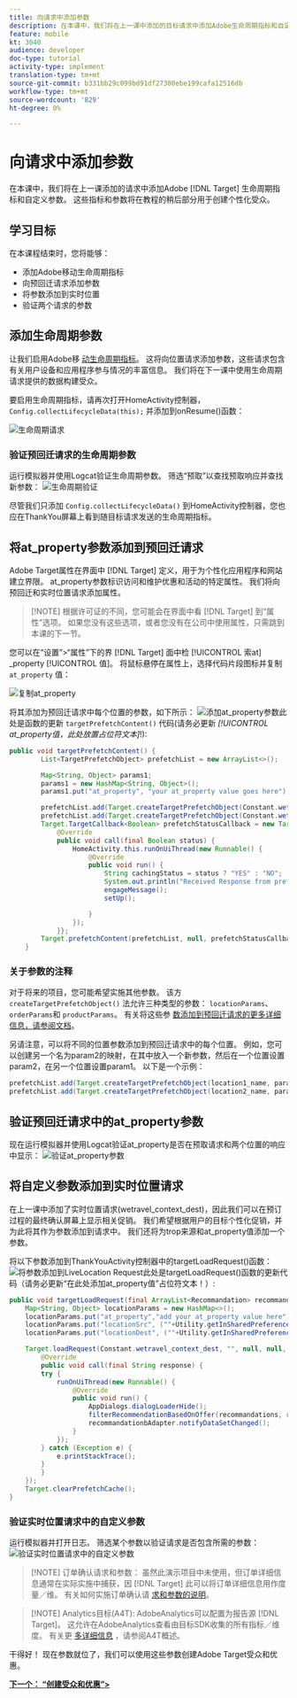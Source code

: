 ```yaml
---
title: 向请求中添加参数
description: 在本课中，我们将在上一课中添加的目标请求中添加Adobe生命周期指标和自定义参数。 这些指标和参数将在教程的稍后部分用于创建个性化受众。
feature: mobile
kt: 3040
audience: developer
doc-type: tutorial
activity-type: implement
translation-type: tm+mt
source-git-commit: b331bb29c099bd91df27300ebe199cafa12516db
workflow-type: tm+mt
source-wordcount: '829'
ht-degree: 0%

---
```



# 向请求中添加参数

在本课中，我们将在上一课添加的请求中添加Adobe [!DNL Target] 生命周期指标和自定义参数。 这些指标和参数将在教程的稍后部分用于创建个性化受众。

## 学习目标

在本课程结束时，您将能够：

* 添加Adobe移动生命周期指标
* 向预回迁请求添加参数
* 将参数添加到实时位置
* 验证两个请求的参数

## 添加生命周期参数

让我们启用Adobe移 [动生命周期指标](https://docs.adobe.com/content/help/en/mobile-services/android/metrics.html)。 这将向位置请求添加参数，这些请求包含有关用户设备和应用程序参与情况的丰富信息。 我们将在下一课中使用生命周期请求提供的数据构建受众。

要启用生命周期指标，请再次打开HomeActivity控制器， `Config.collectLifecycleData(this);` 并添加到onResume()函数：

![生命周期请求](assets/lifecycle_code.jpg)

### 验证预回迁请求的生命周期参数

运行模拟器并使用Logcat验证生命周期参数。 筛选“预取”以查找预取响应并查找新参数：
![生命周期验证](assets/lifecycle_validation.jpg)

尽管我们只添加 `Config.collectLifecycleData()` 到HomeActivity控制器，您也应在ThankYou屏幕上看到随目标请求发送的生命周期指标。

## 将at_property参数添加到预回迁请求

Adobe Target属性在界面中 [!DNL Target] 定义，用于为个性化应用程序和网站建立界限。 at_property参数标识访问和维护优惠和活动的特定属性。 我们将向预回迁和实时位置请求添加属性。

>[!NOTE] 根据许可证的不同，您可能会在界面中看 [!DNL Target] 到“属性”选项。 如果您没有这些选项，或者您没有在公司中使用属性，只需跳到本课的下一节。

您可以在“设置”>“属性”下的界 [!DNL Target] 面中检 [!UICONTROL 索at] _property [!UICONTROL 值]。  将鼠标悬停在属性上，选择代码片段图标并复制 `at_property` 值：

![复制at_property](assets/at_property_interface.jpg)

将其添加为预回迁请求中每个位置的参数，如下所示：
![添加at_property参](assets/params_at_property.jpg)数此处是函数的更新 `targetPrefetchContent()` 代码(请务必更新 _[!UICONTROL at_property值，此处放置占位符文本]_!):

```java
public void targetPrefetchContent() {
        List<TargetPrefetchObject> prefetchList = new ArrayList<>();

        Map<String, Object> params1;
        params1 = new HashMap<String, Object>();
        params1.put("at_property", "your at_property value goes here");

        prefetchList.add(Target.createTargetPrefetchObject(Constant.wetravel_engage_home, params1));
        prefetchList.add(Target.createTargetPrefetchObject(Constant.wetravel_engage_search, params1));
        Target.TargetCallback<Boolean> prefetchStatusCallback = new Target.TargetCallback<Boolean>() {
            @Override
            public void call(final Boolean status) {
                HomeActivity.this.runOnUiThread(new Runnable() {
                    @Override
                    public void run() {
                        String cachingStatus = status ? "YES" : "NO";
                        System.out.println("Received Response from prefetch : " + cachingStatus);
                        engageMessage();
                        setUp();

                    }
                });
            }};
        Target.prefetchContent(prefetchList, null, prefetchStatusCallback);
    }
```

### 关于参数的注释

对于将来的项目，您可能希望实施其他参数。 该方 `createTargetPrefetchObject()` 法允许三种类型的参数： `locationParams`、 `orderParams`和 `productParams`。 有关将这些参 [数添加到预回迁请求的更多详细信息，请参阅文档](https://docs.adobe.com/content/help/en/mobile-services/android/target-android/c-mob-target-prefetch-android.html)。

另请注意，可以将不同的位置参数添加到预回迁请求中的每个位置。 例如，您可以创建另一个名为param2的映射，在其中放入一个新参数，然后在一个位置设置param2，在另一个位置设置param1。 以下是一个示例：

```java
prefetchList.add(Target.createTargetPrefetchObject(location1_name, params1);
prefetchList.add(Target.createTargetPrefetchObject(location2_name, params2);
```

## 验证预回迁请求中的at_property参数

现在运行模拟器并使用Logcat验证at_property是否在预取请求和两个位置的响应中显示：
![验证at_property参数](assets/parameters_at_property_validation.jpg)

## 将自定义参数添加到实时位置请求

在上一课中添加了实时位置请求(wetravel_context_dest)，因此我们可以在预订过程的最终确认屏幕上显示相关促销。 我们希望根据用户的目标个性化促销，并为此将其作为参数添加到请求中。 我们还将为trop来源和at_property值添加一个参数。

将以下参数添加到ThankYouActivity控制器中的targetLoadRequest()函数：
![将参数添加到Live](assets/parameters_live_location.jpg)Location Request此处是targetLoadRequest()函数的更新代码（请务必更新“在此处添加at_property值”占位符文本！）:

```java
public void targetLoadRequest(final ArrayList<Recommandation> recommandations) {
    Map<String, Object> locationParams = new HashMap<>();
    locationParams.put("at_property","add your at_property value here");
    locationParams.put("locationSrc", (""+Utility.getInSharedPreference(ThankYouActivity.this,Constant.departure,"")));
    locationParams.put("locationDest", (""+Utility.getInSharedPreference(ThankYouActivity.this,Constant.destination,"")));

    Target.loadRequest(Constant.wetravel_context_dest, "", null, null, locationParams, new Target.TargetCallback<String>() {
        @Override
        public void call(final String response) {
        try {
            runOnUiThread(new Runnable() {
                @Override
                public void run() {
                    AppDialogs.dialogLoaderHide();
                    filterRecommendationBasedOnOffer(recommandations, response);
                    recommandationbAdapter.notifyDataSetChanged();
                }
            });
        } catch (Exception e) {
            e.printStackTrace();
        }
        }
    });
    Target.clearPrefetchCache();
}
```

### 验证实时位置请求中的自定义参数

运行模拟器并打开日志。 筛选某个参数以验证请求是否包含所需的参数：
![验证实时位置请求中的自定义参数](assets/parameters_live_location_validation.jpg)

>[!NOTE] 订单确认请求和参数： 虽然此演示项目中未使用，但订单详细信息通常在实际实施中捕获，因 [!DNL Target] 此可以将订单详细信息用作度量／维。 有关如何实施订单确认请 [求和参数的说明](https://docs.adobe.com/content/help/en/mobile-services/android/target-android/c-target-methods.html)。

>[!NOTE] Analytics目标(A4T): AdobeAnalytics可以配置为报告源 [!DNL Target]。 这允许在AdobeAnalytics查看由目标SDK收集的所有指标／维度。 有关更 [多详细信息](https://docs.adobe.com/content/help/en/target/using/integrate/a4t/a4t.html) ，请参阅A4T概述。

干得好！ 现在参数就位了，我们可以使用这些参数创建Adobe Target受众和优惠。

**[下一个： “创建受众和优惠”>](create-audiences-and-offers.md)**
